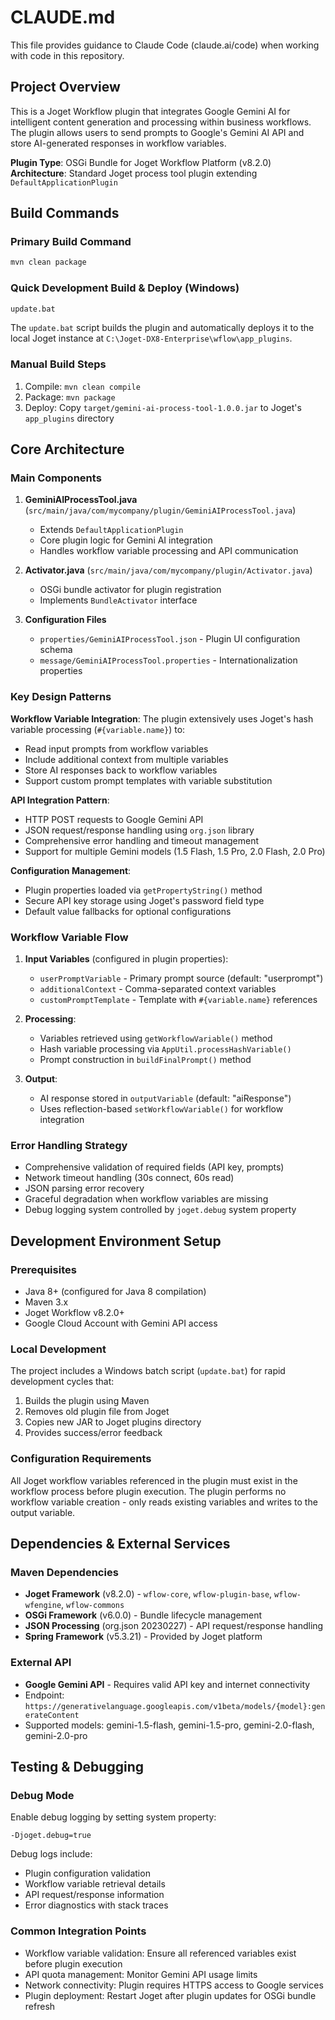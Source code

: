 # CLAUDE.md

This file provides guidance to Claude Code (claude.ai/code) when working with code in this repository.

## Project Overview

This is a Joget Workflow plugin that integrates Google Gemini AI for intelligent content generation and processing within business workflows. The plugin allows users to send prompts to Google's Gemini AI API and store AI-generated responses in workflow variables.

**Plugin Type**: OSGi Bundle for Joget Workflow Platform (v8.2.0)
**Architecture**: Standard Joget process tool plugin extending `DefaultApplicationPlugin`

## Build Commands

### Primary Build Command
```bash
mvn clean package
```

### Quick Development Build & Deploy (Windows)
```bash
update.bat
```
The `update.bat` script builds the plugin and automatically deploys it to the local Joget instance at `C:\Joget-DX8-Enterprise\wflow\app_plugins`.

### Manual Build Steps
1. Compile: `mvn clean compile`
2. Package: `mvn package` 
3. Deploy: Copy `target/gemini-ai-process-tool-1.0.0.jar` to Joget's `app_plugins` directory

## Core Architecture

### Main Components

1. **GeminiAIProcessTool.java** (`src/main/java/com/mycompany/plugin/GeminiAIProcessTool.java`)
   - Extends `DefaultApplicationPlugin` 
   - Core plugin logic for Gemini AI integration
   - Handles workflow variable processing and API communication

2. **Activator.java** (`src/main/java/com/mycompany/plugin/Activator.java`)
   - OSGi bundle activator for plugin registration
   - Implements `BundleActivator` interface

3. **Configuration Files**
   - `properties/GeminiAIProcessTool.json` - Plugin UI configuration schema
   - `message/GeminiAIProcessTool.properties` - Internationalization properties

### Key Design Patterns

**Workflow Variable Integration**: The plugin extensively uses Joget's hash variable processing (`#{variable.name}`) to:
- Read input prompts from workflow variables
- Include additional context from multiple variables
- Store AI responses back to workflow variables
- Support custom prompt templates with variable substitution

**API Integration Pattern**: 
- HTTP POST requests to Google Gemini API
- JSON request/response handling using `org.json` library
- Comprehensive error handling and timeout management
- Support for multiple Gemini models (1.5 Flash, 1.5 Pro, 2.0 Flash, 2.0 Pro)

**Configuration Management**:
- Plugin properties loaded via `getPropertyString()` method
- Secure API key storage using Joget's password field type
- Default value fallbacks for optional configurations

### Workflow Variable Flow

1. **Input Variables** (configured in plugin properties):
   - `userPromptVariable` - Primary prompt source (default: "userprompt")
   - `additionalContext` - Comma-separated context variables
   - `customPromptTemplate` - Template with `#{variable.name}` references

2. **Processing**:
   - Variables retrieved using `getWorkflowVariable()` method
   - Hash variable processing via `AppUtil.processHashVariable()`
   - Prompt construction in `buildFinalPrompt()` method

3. **Output**:
   - AI response stored in `outputVariable` (default: "aiResponse")
   - Uses reflection-based `setWorkflowVariable()` for workflow integration

### Error Handling Strategy

- Comprehensive validation of required fields (API key, prompts)
- Network timeout handling (30s connect, 60s read)
- JSON parsing error recovery
- Graceful degradation when workflow variables are missing
- Debug logging system controlled by `joget.debug` system property

## Development Environment Setup

### Prerequisites
- Java 8+ (configured for Java 8 compilation)
- Maven 3.x
- Joget Workflow v8.2.0+
- Google Cloud Account with Gemini API access

### Local Development
The project includes a Windows batch script (`update.bat`) for rapid development cycles that:
1. Builds the plugin using Maven
2. Removes old plugin file from Joget
3. Copies new JAR to Joget plugins directory
4. Provides success/error feedback

### Configuration Requirements
All Joget workflow variables referenced in the plugin must exist in the workflow process before plugin execution. The plugin performs no workflow variable creation - only reads existing variables and writes to the output variable.

## Dependencies & External Services

### Maven Dependencies
- **Joget Framework** (v8.2.0) - `wflow-core`, `wflow-plugin-base`, `wflow-wfengine`, `wflow-commons`
- **OSGi Framework** (v6.0.0) - Bundle lifecycle management
- **JSON Processing** (org.json 20230227) - API request/response handling
- **Spring Framework** (v5.3.21) - Provided by Joget platform

### External API
- **Google Gemini API** - Requires valid API key and internet connectivity
- Endpoint: `https://generativelanguage.googleapis.com/v1beta/models/{model}:generateContent`
- Supported models: gemini-1.5-flash, gemini-1.5-pro, gemini-2.0-flash, gemini-2.0-pro

## Testing & Debugging

### Debug Mode
Enable debug logging by setting system property:
```
-Djoget.debug=true
```

Debug logs include:
- Plugin configuration validation
- Workflow variable retrieval details  
- API request/response information
- Error diagnostics with stack traces

### Common Integration Points
- Workflow variable validation: Ensure all referenced variables exist before plugin execution
- API quota management: Monitor Gemini API usage limits
- Network connectivity: Plugin requires HTTPS access to Google services
- Plugin deployment: Restart Joget after plugin updates for OSGi bundle refresh